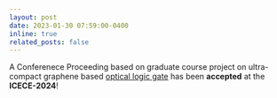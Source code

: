 ```yaml
---
layout: post
date: 2023-01-30 07:59:00-0400
inline: true
related_posts: false
---
```


A Conferenece Proceeding based on graduate course project on ultra-compact graphene based [optical logic gate][link] has been **accepted** at the **ICECE-2024**!

[link]: https://arpansur101.github.io/research/